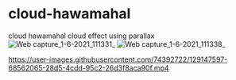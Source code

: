 # cloud-hawamahal
cloud hawamahal
cloud effect using parallax
![Web capture_1-6-2021_111331_](https://user-images.githubusercontent.com/74392722/128555929-cffe2adf-7755-4296-9227-f3a15ece0a74.jpeg)
![Web capture_1-6-2021_111338_](https://user-images.githubusercontent.com/74392722/128555937-185593d8-c7c0-4921-b5a8-8b454495ec05.jpeg)

https://user-images.githubusercontent.com/74392722/129147597-68562065-28d5-4cdd-95c2-26d3f8aca90f.mp4
